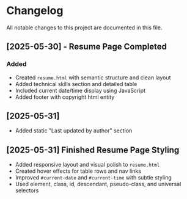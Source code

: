 # Changelog

All notable changes to this project are documented in this file.

## [2025-05-30] - Resume Page Completed

### Added
- Created `resume.html` with semantic structure and clean layout
- Added technical skills section and detailed table
- Included current date/time display using JavaScript
- Added footer with copyright html entity

## [2025-05-31]

- Added static "Last updated by author" section

## [2025-05-31] Finished Resume Page Styling
- Added responsive layout and visual polish to `resume.html`
- Created hover effects for table rows and nav links
- Improved `#current-date` and `#current-time` with subtle styling
- Used element, class, id, descendant, pseudo-class, and universal selectors